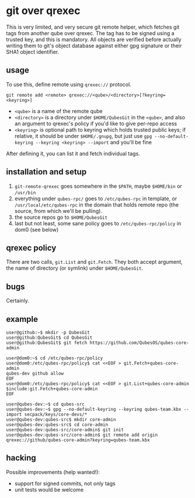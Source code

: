 # git over qrexec

This is very limited, and very secure git remote helper, which fetches git tags
from another qube over qrexec. The tag has to be signed using a trusted key, and
this is mandatory. All objects are verified before actually writing them to
git's object database against either gpg signature or their SHA1 object
identifier.

## usage

To use this, define remote using `qrexec://` protocol.

```
git remote add <remote> qrexec://<qube>/<directory>[?keyring=<keyring>]
```

- `<qube>` is a name of the remote qube
- `<directory>` is a directory under `$HOME/QubesGit` in the `<qube>`, and also
  an argument to qrexec's policy if you'd like to give per-repo access
- `<keyring>` is optional path to keyring which holds trusted public keys; if
  relative, it should be under `$HOME/.gnupg`, but just use
  `gpg --no-default-keyring --keyring <keyring> --import` and you'll be fine

After defining it, you can list it and fetch individual tags.

## installation and setup

1. `git-remote-qrexec` goes somewhere in the `$PATH`, maybe `$HOME/bin` or
   `/usr/bin`
1. everything under `qubes-rpc/` goes to `/etc/qubes-rpc` in template, or
   `/usr/local/etc/qubes-rpc` in the domain that holds remote repo (the source,
   from which we'll be pulling).
1. the source repos go to `$HOME/QubesGit`
1. last but not least, some sane policy goes to `/etc/qubes-rpc/policy` in dom0
   (see below)

## qrexec policy

There are two calls, `git.List` and `git.Fetch`. They both accept argument, the
name of directory (or symlink) under `$HOME/QubesGit`.

## bugs

Certainly.

## example

```
user@github:~$ mkdir -p QubesGit
user@github:QubesGit$ cd QubesGit
user@github:QubesGit$ git fetch https://github.com/QubesOS/qubes-core-admin

user@dom0:~$ cd /etc/qubes-rpc/policy
user@dom0:/etc/qubes-rpc/policy$ cat <<EOF > git.Fetch+qubes-core-admin
qubes-dev github allow
EOF
user@dom0:/etc/qubes-rpc/policy$ cat <<EOF > git.List+qubes-core-admin
$include:git.Fetch+qubes-core-admin
EOF

user@qubes-dev:~$ cd qubes-src
user@qubes-dev:~$ gpg --no-default-keyring --keyring qubes-team.kbx --import secpack/keys/core-devs/*
user@qubes-dev:qubes-src$ mkdir core-admin
user@qubes-dev:qubes-src$ cd core-admin
user@qubes-dev:qubes-src/core-admin$ git init
user@qubes-dev:qubes-src/core-admin$ git remote add origin qrexec://github/qubes-core-admin?keyring=qubes-team.kbx
```

## hacking

Possible improvements (help wanted!):
- support for signed commits, not only tags
- unit tests would be welcome
